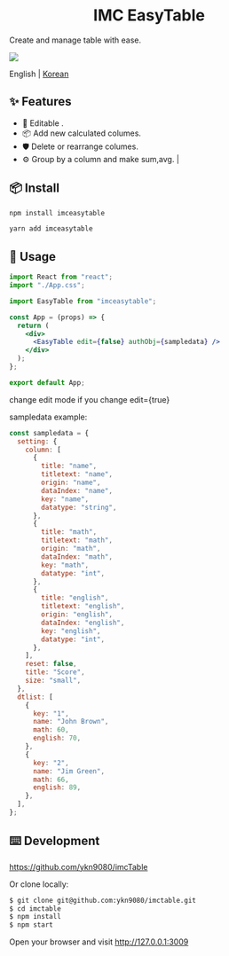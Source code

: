 <h1 align="center">IMC EasyTable</h1>

Create and manage table with ease.

[![](https://gw.alipayobjects.com/mdn/rms_08e378/afts/img/A*Yl83RJhUE7kAAAAAAAAAAABkARQnAQ)](https://ant.design)

English | [Korean](./README-kr_KR.md)

## ✨ Features

- 🌈 Editable .
- 📦 Add new calculated columes.
- 🛡 Delete or rearrange columes.
- ⚙️ Group by a column and make sum,avg.
  |

## 📦 Install

```bash
npm install imceasytable
```

```bash
yarn add imceasytable
```

## 🔨 Usage

```jsx
import React from "react";
import "./App.css";

import EasyTable from "imceasytable";

const App = (props) => {
  return (
    <div>
      <EasyTable edit={false} authObj={sampledata} />
    </div>
  );
};

export default App;
```

change edit mode if you change edit={true}

sampledata example:

```jsx
const sampledata = {
  setting: {
    column: [
      {
        title: "name",
        titletext: "name",
        origin: "name",
        dataIndex: "name",
        key: "name",
        datatype: "string",
      },
      {
        title: "math",
        titletext: "math",
        origin: "math",
        dataIndex: "math",
        key: "math",
        datatype: "int",
      },
      {
        title: "english",
        titletext: "english",
        origin: "english",
        dataIndex: "english",
        key: "english",
        datatype: "int",
      },
    ],
    reset: false,
    title: "Score",
    size: "small",
  },
  dtlist: [
    {
      key: "1",
      name: "John Brown",
      math: 60,
      english: 70,
    },
    {
      key: "2",
      name: "Jim Green",
      math: 66,
      english: 89,
    },
  ],
};
```

## ⌨️ Development

https://github.com/ykn9080/imcTable

Or clone locally:

```bash
$ git clone git@github.com:ykn9080/imctable.git
$ cd imctable
$ npm install
$ npm start
```

Open your browser and visit http://127.0.0.1:3009
